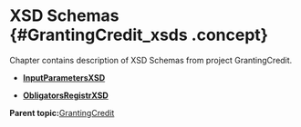# XSD Schemas {#GrantingCredit_xsds .concept}

Chapter contains description of XSD Schemas from project GrantingCredit.

-   **[InputParametersXSD](../../../projects/GrantingCredit/SharedResources/InputParametersXSD.xsd.md)**  

-   **[ObligatorsRegistrXSD](../../../projects/GrantingCredit/SharedResources/ObligatorsRegistrXSD.xsd.md)**  


**Parent topic:**[GrantingCredit](../../../projects/GrantingCredit/GrantingCredit.md)

